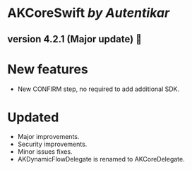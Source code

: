 # AKCoreSwift *by Autentikar*

## version 4.2.1 (Major update) :rocket:

# New features
* New CONFIRM step, no required to add additional SDK.

# Updated
* Major improvements.
* Security improvements.
* Minor issues fixes.
* AKDynamicFlowDelegate is renamed to AKCoreDelegate.
